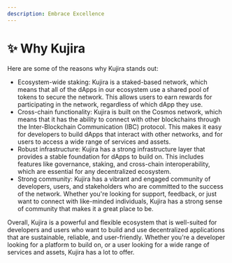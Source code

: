 ```yaml
---
description: Embrace Excellence
---
```


# ✨ Why Kujira

Here are some of the reasons why Kujira stands out:

* Ecosystem-wide staking: Kujira is a staked-based network, which means that all of the dApps in our ecosystem use a shared pool of tokens to secure the network. This allows users to earn rewards for participating in the network, regardless of which dApp they use.
* Cross-chain functionality: Kujira is built on the Cosmos network, which means that it has the ability to connect with other blockchains through the Inter-Blockchain Communication (IBC) protocol. This makes it easy for developers to build dApps that interact with other networks, and for users to access a wide range of services and assets.
* Robust infrastructure: Kujira has a strong infrastructure layer that provides a stable foundation for dApps to build on. This includes features like governance, staking, and cross-chain interoperability, which are essential for any decentralized ecosystem.
* Strong community: Kujira has a vibrant and engaged community of developers, users, and stakeholders who are committed to the success of the network. Whether you're looking for support, feedback, or just want to connect with like-minded individuals, Kujira has a strong sense of community that makes it a great place to be.

Overall, Kujira is a powerful and flexible ecosystem that is well-suited for developers and users who want to build and use decentralized applications that are sustainable, reliable, and user-friendly. Whether you're a developer looking for a platform to build on, or a user looking for a wide range of services and assets, Kujira has a lot to offer.
